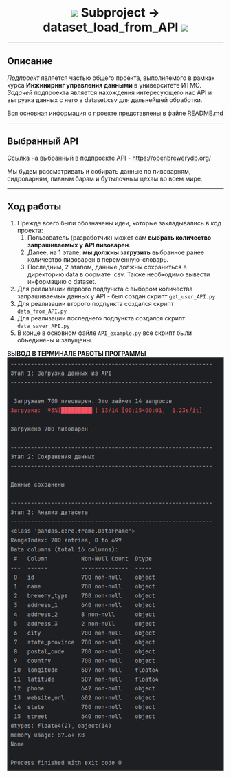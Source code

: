 <h1 id="header" align="center">
<img src="https://media0.giphy.com/media/v1.Y2lkPTc5MGI3NjExbmoyYnBnamd3N3dobHBjMXB2NmljYWlpOXAwOW9iaWR2eHA0djRqYiZlcD12MV9pbnRlcm5hbF9naWZfYnlfaWQmY3Q9Zw/YnTLgXn0zFXjbqF152/giphy.gif" width="30px"/>
  Subproject -> dataset_load_from_API
  <img src="https://media0.giphy.com/media/v1.Y2lkPTc5MGI3NjExbmoyYnBnamd3N3dobHBjMXB2NmljYWlpOXAwOW9iaWR2eHA0djRqYiZlcD12MV9pbnRlcm5hbF9naWZfYnlfaWQmY3Q9Zw/YnTLgXn0zFXjbqF152/giphy.gif" width="30px"/>
</h1>

---

## Описание
_Подпроект_ является частью общего проекта, выполняемого в рамках курса **Инжиниринг управления данными** в университете
ИТМО.  
_Задачей_ подпроекта является нахождения интересующего нас API и выгрузка данных с него в dataset.csv для
дальнейшей обработки.
  
Вся основная информация о проекте представлены в файле [README.md](../../README.md)

---

## Выбранный API

Ссылка на выбранный в подпроекте API - https://openbrewerydb.org/

Мы будем рассматривать и собирать данные по пивоварням, сидроварням, пивным барам и бутылочным цехам во всем мире.

---

## Ход работы

1) Прежде всего были обозначены идеи, которые закладывались в код проекта:
   1) Пользователь (разработчик) может сам **выбрать количество запрашиваемых у API пивоварен**.
   2) Далее, на 1 этапе, **мы должны загрузить** выбранное ранее количество пивоварен в переменную-словарь.
   3) Последним, 2 этапом, данные должны сохраниться в директорию data в формате .csv. Также необходимо вывести
   информацию о dataset.
2) Для реализации первого подпункта с выбором количества запрашиваемых данных у API - был создан скрипт ``get_user_API.py``
3) Для реализации второго подпункта создался скрипт ``data_from_API.py``
4) Для реализации последнего подпункта создался скрипт ``data_saver_API.py``
5) В конце в основном файле ``API_example.py`` все скрипт были объединены и запущены.

**ВЫВОД В ТЕРМИНАЛЕ РАБОТЫ ПРОГРАММЫ**  
![img.png](images/result_prog_API.png)